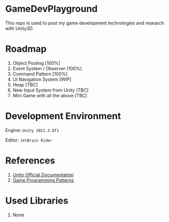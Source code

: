 # GameDevPlayground

This repo is used to post my game development technologies and research with Unity3D.

# Roadmap

1. Object Pooling [100%]
2. Event System / Observer [100%]
3. Command Pattern [100%]
4. UI Navigation System [WIP]
5. Heap [TBC]
6. New Input System from Unity [TBC]
7. Mini Game with all the above [TBC]

# Development Environment

Engine: `Unity 2021.3.8f1`

Editor: `JetBrain Rider`

# References

1. [Unity Official Documentation](https://docs.unity3d.com/Manual/index.html)
2. [Game Programming Patterns](https://gameprogrammingpatterns.com/)

# Used Libraries

1. None